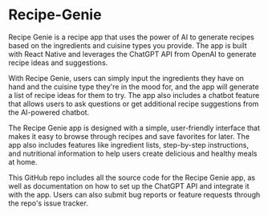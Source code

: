 # Recipe-Genie
Recipe Genie is a recipe app that uses the power of AI to generate recipes based on the ingredients and cuisine types you provide. The app is built with React Native and leverages the ChatGPT API from OpenAI to generate recipe ideas and suggestions.

With Recipe Genie, users can simply input the ingredients they have on hand and the cuisine type they're in the mood for, and the app will generate a list of recipe ideas for them to try. The app also includes a chatbot feature that allows users to ask questions or get additional recipe suggestions from the AI-powered chatbot.

The Recipe Genie app is designed with a simple, user-friendly interface that makes it easy to browse through recipes and save favorites for later. The app also includes features like ingredient lists, step-by-step instructions, and nutritional information to help users create delicious and healthy meals at home.

This GitHub repo includes all the source code for the Recipe Genie app, as well as documentation on how to set up the ChatGPT API and integrate it with the app. Users can also submit bug reports or feature requests through the repo's issue tracker.
